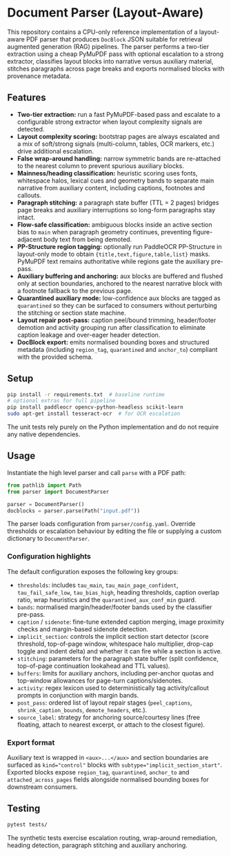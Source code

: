 # Document Parser (Layout-Aware)

This repository contains a CPU-only reference implementation of a layout-aware
PDF parser that produces `DocBlock` JSON suitable for retrieval augmented
generation (RAG) pipelines.  The parser performs a two-tier extraction using a
cheap PyMuPDF pass with optional escalation to a strong extractor, classifies
layout blocks into narrative versus auxiliary material, stitches paragraphs
across page breaks and exports normalised blocks with provenance metadata.

## Features

* **Two-tier extraction:** run a fast PyMuPDF-based pass and escalate to a
  configurable strong extractor when layout complexity signals are detected.
* **Layout complexity scoring:** bootstrap pages are always escalated and a
  mix of soft/strong signals (multi-column, tables, OCR markers, etc.) drive
  additional escalation.
* **False wrap-around handling:** narrow symmetric bands are re-attached to the
  nearest column to prevent spurious auxiliary blocks.
* **Mainness/heading classification:** heuristic scoring uses fonts, whitespace
  halos, lexical cues and geometry bands to separate main narrative from
  auxiliary content, including captions, footnotes and callouts.
* **Paragraph stitching:** a paragraph state buffer (TTL = 2 pages) bridges
  page breaks and auxiliary interruptions so long-form paragraphs stay intact.
* **Flow-safe classification:** ambiguous blocks inside an active section bias
  to `main` when paragraph geometry continues, preventing figure-adjacent body
  text from being demoted.
* **PP-Structure region tagging:** optionally run PaddleOCR PP-Structure in
  layout-only mode to obtain `{title,text,figure,table,list}` masks.  PyMuPDF
  text remains authoritative while regions gate the auxiliary pre-pass.
* **Auxiliary buffering and anchoring:** aux blocks are buffered and flushed
  only at section boundaries, anchored to the nearest narrative block with a
  footnote fallback to the previous page.
* **Quarantined auxiliary mode:** low-confidence aux blocks are tagged as
  `quarantined` so they can be surfaced to consumers without perturbing the
  stitching or section state machine.
* **Layout repair post-pass:** caption peel/bound trimming, header/footer
  demotion and activity grouping run after classification to eliminate caption
  leakage and over-eager header detection.
* **DocBlock export:** emits normalised bounding boxes and structured metadata
  (including `region_tag`, `quarantined` and `anchor_to`) compliant with the
  provided schema.

## Setup

```bash
pip install -r requirements.txt  # baseline runtime
# optional extras for full pipeline
pip install paddleocr opencv-python-headless scikit-learn
sudo apt-get install tesseract-ocr  # for OCR escalation
```

The unit tests rely purely on the Python implementation and do not require any
native dependencies.

## Usage

Instantiate the high level parser and call `parse` with a PDF path:

```python
from pathlib import Path
from parser import DocumentParser

parser = DocumentParser()
docblocks = parser.parse(Path("input.pdf"))
```

The parser loads configuration from `parser/config.yaml`.  Override thresholds
or escalation behaviour by editing the file or supplying a custom dictionary to
`DocumentParser`.

### Configuration highlights

The default configuration exposes the following key groups:

* `thresholds`: includes `tau_main`, `tau_main_page_confident`,
  `tau_fail_safe_low`, `tau_bias_high`, heading thresholds, caption overlap
  ratio, wrap heuristics and the `quarantined_aux_conf_min` guard.
* `bands`: normalised margin/header/footer bands used by the classifier
  pre-pass.
* `caption` / `sidenote`: fine-tune extended caption merging, image proximity
  checks and margin-based sidenote detection.
* `implicit_section`: controls the implicit section start detector (score
  threshold, top-of-page window, whitespace halo multiplier, drop-cap toggle
  and indent delta) and whether it can fire while a section is active.
* `stitching`: parameters for the paragraph state buffer (split confidence,
  top-of-page continuation lookahead and TTL values).
* `buffers`: limits for auxiliary anchors, including per-anchor quotas and
  top-window allowances for page-turn captions/sidenotes.
* `activity`: regex lexicon used to deterministically tag activity/callout
  prompts in conjunction with margin bands.
* `post_pass`: ordered list of layout repair stages (`peel_captions`,
  `shrink_caption_bounds`, `demote_headers`, etc.).
* `source_label`: strategy for anchoring source/courtesy lines (free floating,
  attach to nearest excerpt, or attach to the closest figure).

### Export format

Auxiliary text is wrapped in `<aux>...</aux>` and section boundaries are surfaced
as `kind="control"` blocks with `subtype="implicit_section_start"`.  Exported
blocks expose `region_tag`, `quarantined`, `anchor_to` and `attached_across_pages`
fields alongside normalised bounding boxes for downstream consumers.

## Testing

```bash
pytest tests/
```

The synthetic tests exercise escalation routing, wrap-around remediation,
heading detection, paragraph stitching and auxiliary anchoring.
